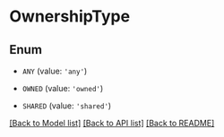 # OwnershipType


## Enum

* `ANY` (value: `'any'`)

* `OWNED` (value: `'owned'`)

* `SHARED` (value: `'shared'`)

[[Back to Model list]](../README.md#documentation-for-models) [[Back to API list]](../README.md#documentation-for-api-endpoints) [[Back to README]](../README.md)


